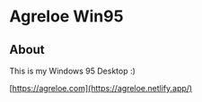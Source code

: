 # Agreloe Win95

## About

This is my Windows 95 Desktop :)

[https://agreloe.com](https://agreloe.netlify.app/)
